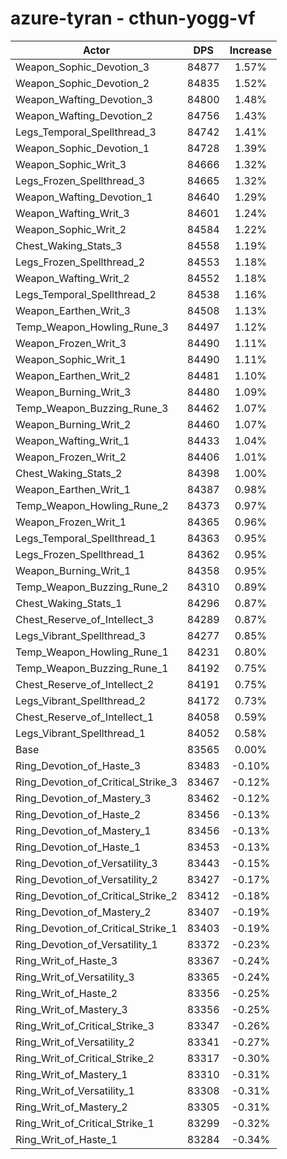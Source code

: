 # azure-tyran - cthun-yogg-vf
| Actor | DPS | Increase |
|---|:---:|:---:|
|Weapon_Sophic_Devotion_3|84877|1.57%|
|Weapon_Sophic_Devotion_2|84835|1.52%|
|Weapon_Wafting_Devotion_3|84800|1.48%|
|Weapon_Wafting_Devotion_2|84756|1.43%|
|Legs_Temporal_Spellthread_3|84742|1.41%|
|Weapon_Sophic_Devotion_1|84728|1.39%|
|Weapon_Sophic_Writ_3|84666|1.32%|
|Legs_Frozen_Spellthread_3|84665|1.32%|
|Weapon_Wafting_Devotion_1|84640|1.29%|
|Weapon_Wafting_Writ_3|84601|1.24%|
|Weapon_Sophic_Writ_2|84584|1.22%|
|Chest_Waking_Stats_3|84558|1.19%|
|Legs_Frozen_Spellthread_2|84553|1.18%|
|Weapon_Wafting_Writ_2|84552|1.18%|
|Legs_Temporal_Spellthread_2|84538|1.16%|
|Weapon_Earthen_Writ_3|84508|1.13%|
|Temp_Weapon_Howling_Rune_3|84497|1.12%|
|Weapon_Frozen_Writ_3|84490|1.11%|
|Weapon_Sophic_Writ_1|84490|1.11%|
|Weapon_Earthen_Writ_2|84481|1.10%|
|Weapon_Burning_Writ_3|84480|1.09%|
|Temp_Weapon_Buzzing_Rune_3|84462|1.07%|
|Weapon_Burning_Writ_2|84460|1.07%|
|Weapon_Wafting_Writ_1|84433|1.04%|
|Weapon_Frozen_Writ_2|84406|1.01%|
|Chest_Waking_Stats_2|84398|1.00%|
|Weapon_Earthen_Writ_1|84387|0.98%|
|Temp_Weapon_Howling_Rune_2|84373|0.97%|
|Weapon_Frozen_Writ_1|84365|0.96%|
|Legs_Temporal_Spellthread_1|84363|0.95%|
|Legs_Frozen_Spellthread_1|84362|0.95%|
|Weapon_Burning_Writ_1|84358|0.95%|
|Temp_Weapon_Buzzing_Rune_2|84310|0.89%|
|Chest_Waking_Stats_1|84296|0.87%|
|Chest_Reserve_of_Intellect_3|84289|0.87%|
|Legs_Vibrant_Spellthread_3|84277|0.85%|
|Temp_Weapon_Howling_Rune_1|84231|0.80%|
|Temp_Weapon_Buzzing_Rune_1|84192|0.75%|
|Chest_Reserve_of_Intellect_2|84191|0.75%|
|Legs_Vibrant_Spellthread_2|84172|0.73%|
|Chest_Reserve_of_Intellect_1|84058|0.59%|
|Legs_Vibrant_Spellthread_1|84052|0.58%|
|Base|83565|0.00%|
|Ring_Devotion_of_Haste_3|83483|-0.10%|
|Ring_Devotion_of_Critical_Strike_3|83467|-0.12%|
|Ring_Devotion_of_Mastery_3|83462|-0.12%|
|Ring_Devotion_of_Haste_2|83456|-0.13%|
|Ring_Devotion_of_Mastery_1|83456|-0.13%|
|Ring_Devotion_of_Haste_1|83453|-0.13%|
|Ring_Devotion_of_Versatility_3|83443|-0.15%|
|Ring_Devotion_of_Versatility_2|83427|-0.17%|
|Ring_Devotion_of_Critical_Strike_2|83412|-0.18%|
|Ring_Devotion_of_Mastery_2|83407|-0.19%|
|Ring_Devotion_of_Critical_Strike_1|83403|-0.19%|
|Ring_Devotion_of_Versatility_1|83372|-0.23%|
|Ring_Writ_of_Haste_3|83367|-0.24%|
|Ring_Writ_of_Versatility_3|83365|-0.24%|
|Ring_Writ_of_Haste_2|83356|-0.25%|
|Ring_Writ_of_Mastery_3|83356|-0.25%|
|Ring_Writ_of_Critical_Strike_3|83347|-0.26%|
|Ring_Writ_of_Versatility_2|83341|-0.27%|
|Ring_Writ_of_Critical_Strike_2|83317|-0.30%|
|Ring_Writ_of_Mastery_1|83310|-0.31%|
|Ring_Writ_of_Versatility_1|83308|-0.31%|
|Ring_Writ_of_Mastery_2|83305|-0.31%|
|Ring_Writ_of_Critical_Strike_1|83299|-0.32%|
|Ring_Writ_of_Haste_1|83284|-0.34%|
